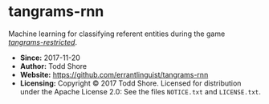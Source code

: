 # tangrams-rnn

Machine learning for classifying referent entities during the game [*tangrams-restricted*](https://github.com/errantlinguist/tangrams-restricted).

* **Since:** 2017-11-20
* **Author:** Todd Shore
* **Website:**  https://github.com/errantlinguist/tangrams-rnn
* **Licensing:** Copyright &copy; 2017 Todd Shore. Licensed for distribution under the Apache License 2.0: See the files `NOTICE.txt` and `LICENSE.txt`.
